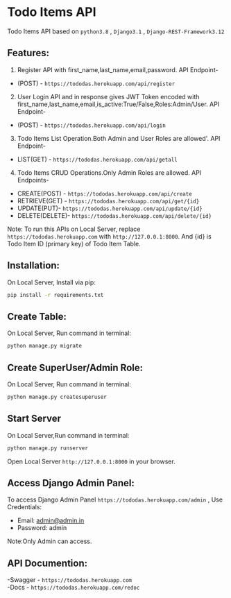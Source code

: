 # Todo Items API
Todo Items API based on `python3.8` , `Django3.1` , `Django-REST-Framework3.12`

## Features:
1. Register API with first_name,last_name,email,password. API Endpoint-
- (POST) - `https://tododas.herokuapp.com/api/register`
2. User Login API and in response gives JWT Token encoded with first_name,last_name,email,is_active:True/False,Roles:Admin/User. API Endpoint-
- (POST) - `https://tododas.herokuapp.com/api/login` 
3. Todo Items List Operation.Both Admin and User Roles are allowed'. API Endpoint-
- LIST(GET) - `https://tododas.herokuapp.com/api/getall`
4. Todo Items CRUD Operations.Only Admin Roles are allowed. API Endpoints- 
-  CREATE(POST) - `https://tododas.herokuapp.com/api/create`
- RETRIEVE(GET) - `https://tododas.herokuapp.com/api/get/{id}`
- UPDATE(PUT)- `https://tododas.herokuapp.com/api/update/{id}`
- DELETE(DELETE)- `https://tododas.herokuapp.com/api/delete/{id}` 

Note: To run this APIs on Local Server, replace `https://tododas.herokuapp.com` with `http://127.0.0.1:8000`. And {id} is Todo Item ID (primary key) of Todo Item Table.

## Installation:
On Local Server, Install via pip: 
```bash
pip install -r requirements.txt
```

## Create Table:
On Local Server, Run command in terminal:
```bash
python manage.py migrate
```

## Create SuperUser/Admin Role:
On Local Server, Run command in terminal:
```bash
python manage.py createsuperuser
```

## Start Server
On Local Server,Run command in terminal:
```bash
python manage.py runserver
```
Open Local Server `http://127.0.0.1:8000` in your browser.

## Access Django Admin Panel:
To access Django Admin Panel `https://tododas.herokuapp.com/admin` , Use Credentials: 
- Email: admin@admin.in 
- Password: admin

Note:Only Admin can access.

## API Documention:
-Swagger - `https://tododas.herokuapp.com`  
-Docs - `https://tododas.herokuapp.com/redoc` 
